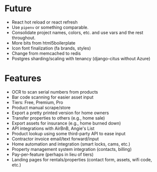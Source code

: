 # Future

* React hot reload or react refresh
* Use `pipenv` or something comparable.
* Consolidate project names, colors, etc. and use vars and the rest throughout.
* More bits from html5boilerplate
* Icon font finalization (fa brands, styles)
* Change from memcached to redis
* Postgres sharding/scaling with tenancy (django-citus without Azure)

# Features

* OCR to scan serial numbers from products
* Bar code scanning for easier asset input
* Tiers: Free, Premium, Pro
* Product manual scrape/store
* Export a pretty printed version for home owners
* Transfer properties to others (e.g., home sale)
* Export assets for insurance (e.g., home burned down)
* API integrations with AirBnB, Angie's List
* Product lookup using some third-party API to ease input
* Contractor invoice email/text forward/input
* Home automation and integration (smart locks, cams, etc.)
* Property management system integration (contacts, billing)
* Pay-per-feature (perhaps in lieu of tiers)
* Landing pages for rentals/properties (contact form, assets, wifi code, etc.)

